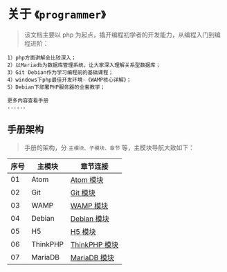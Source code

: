 <!--
+===============================================================================
| @Author: madnesslin(地上马)
+===============================================================================
| @Phone: +86 13695746767
+===============================================================================
| @Date: 2018-10-28 15:10:15
+===============================================================================
| @Email: linjialiang@163.com
+===============================================================================
| @Last modified time: 2019-03-21 11:56:09
+===============================================================================
-->

# 关于 `《programmer》`

> 该文档主要以 php 为起点，撬开编程初学者的开发能力，从编程入门到编程进阶：

```
1）php方面讲解会比较深入；
2）以Mariadb为数据库管理系统，让大家深入理解关系型数据库；
3）Git Debian作为学习编程前的基础课程；
4）windows下php最佳开发环境-《WAMP核心详解》；
5）Debian下部署PHP服务器的全套教学；

更多内容查看手册
......
```

## 手册架构

> 手册的架构，分 `主模块、子模块、章节` 等，主模块导航大致如下：

| 序号 | 主模块   | 章节连接                                 |
| ---- | -------- | ---------------------------------------- |
| 01   | Atom     | [Atom 模块](./01-Atom/README.md)         |
| 02   | Git      | [Git 模块](./02-Git/README.md)           |
| 03   | WAMP     | [WAMP 模块](./03-WAMP/README.md)         |
| 04   | Debian   | [Debian 模块](./04-Debian/README.md)     |
| 05   | H5       | [H5 模块](./05-H5/README.md)             |
| 06   | ThinkPHP | [ThinkPHP 模块](./06-ThinkPHP/README.md) |
| 07   | MariaDB  | [MariaDB 模块](./07-MariaDB/README.md/)  |

